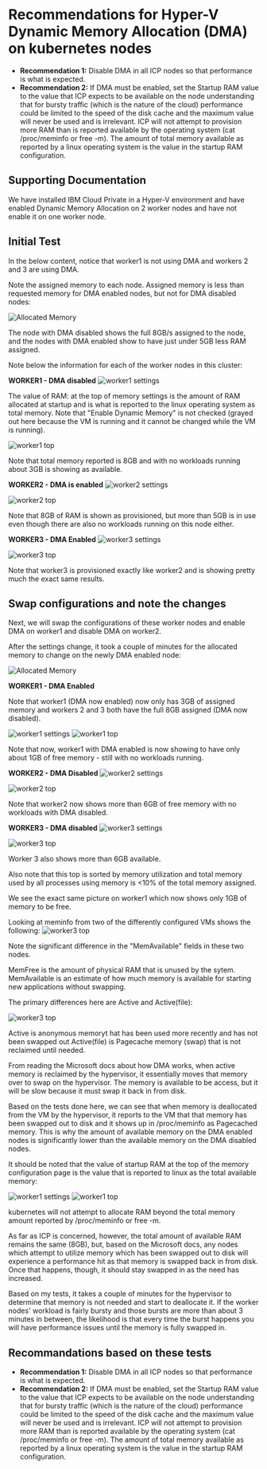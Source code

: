 # Recommendations for Hyper-V Dynamic Memory Allocation (DMA) on kubernetes nodes

* __Recommendation 1:__  Disable DMA in all ICP nodes so that performance is what is expected.
* __Recommendation 2:__  If DMA must be enabled, set the Startup RAM value to the value that ICP expects to be available on the node understanding that for bursty traffic (which is the nature of the cloud) performance could be limited to the speed of the disk cache and the maximum value will never be used and is irrelevant.  ICP will not attempt to provision more RAM than is reported available by the operating system (cat /proc/meminfo or free -m).  The amount of total memory available as reported by a linux operating system is the value in the startup RAM configuration.

## Supporting Documentation

We have installed IBM Cloud Private in a Hyper-V environment and have enabled Dynamic Memory Allocation on 2 worker nodes and have not enable it on one worker node.

## Initial Test
In the below content, notice that worker1 is not using DMA and workers 2 and 3 are using DMA.

Note the assigned memory to each node. Assigned memory is less than requested memory for DMA enabled nodes, but not for DMA disabled nodes:

![Allocated Memory](hyperv/AssignedMemory1.png "Assigned memory is less than allocated memory for DMA enabled nodes")

The node with DMA disabled shows the full 8GB/s assigned to the node, and the nodes with DMA enabled show to have just under 5GB less RAM assigned.

Note below the information for each of the worker nodes in this cluster:

**WORKER1 - DMA disabled**
![worker1 settings](hyperv/Worker1Settings1.png "How worker 1 is initially configured")

The value of RAM: at the top of memory settings is the amount of RAM allocated at startup and is what is reported to the linux operating system as total memory.  Note that "Enable Dynamic Memory" is not checked (grayed out here because the VM is running and it cannot be changed while the VM is running).

![worker1 top](hyperv/Worker1Top1.png "Note total memory in KiB Mem : and free memory in the same line just before free")

Note that total memory reported is 8GB and with no workloads running about 3GB is showing as available.

**WORKER2 - DMA is enabled**
![worker2 settings](hyperv/Worker2Settings1.png "How worker 2 is initially configured")

![worker2 top](hyperv/Worker2Top1.png "Note total memory in KiB Mem : and free memory in the same line just before free")

Note that 8GB of RAM is shown as provisioned, but more than 5GB is in use even though there are also no workloads running on this node either.

**WORKER3 - DMA Enabled**
![worker3 settings](hyperv/Worker3Settings1.png "How worker 2 is initially configured")

![worker3 top](hyperv/Worker3Top1.png "Note total memory in KiB Mem : and free memory in the same line just before free")


Note that worker3 is provisioned exactly like worker2 and is showing pretty much the exact same results.

## Swap configurations and note the changes

Next, we will swap the configurations of these worker nodes and enable DMA on worker1 and disable DMA on worker2.

After the settings change, it took a couple of minutes for the allocated memory to change on the newly DMA enabled node:

![Allocated Memory](hyperv/AllocatedMemory2.png "Assigned memory is less than allocated memory for DMA enabled nodes")

**WORKER1 - DMA Enabled**

Note that worker1 (DMA now enabled) now only has 3GB of assigned memory and workers 2 and 3 both have the full 8GB assigned (DMA now disabled).

![worker1 settings](hyperv/Worker1Settings2.png "How worker 1 is now configured")
![worker1 top](hyperv/Worker1Top1.png "Note total memory in KiB Mem : and free memory in the same line just before free")

Note that now, worker1 with DMA enabled is now showing to have only about 1GB of free memory - still with no workloads running.

**WORKER2 - DMA Disabled**
![worker2 settings](hyperv/Worker2Settings2.png "How worker 2 is now configured")

![worker2 top](hyperv/Worker2Top2.png "Note total memory in KiB Mem : and free memory in the same line just before free")

Note that worker2 now shows more than 6GB of free memory with no workloads with DMA disabled.

**WORKER3 - DMA disabled**
![worker3 settings](hyperv/Worker3Settings2.png "How worker 2 is now configured")

![worker3 top](hyperv/Worker3Top2.png "Note total memory in KiB Mem : and free memory in the same line just before free")

Worker 3 also shows more than 6GB available.

Also note that this top is sorted by memory utilization and total memory used by all processes using memory is <10% of the total memory assigned.

We see the exact same picture on worker1 which now shows only 1GB of memory to be free.

Looking at meminfo from two of the differently configured VMs shows the following:
![worker3 top](hyperv/Side-By-Side.png "Major differences in Active and Active(file)")

Note the significant difference in the "MemAvailable" fields in these two nodes.

MemFree is the amount of physical RAM that is unused by the sytem.
MemAvailable is an estimate of how much memory is available for starting new applications without swapping.

The primary differences here are Active and Active(file):

![worker3 top](hyperv/ActiveSideBySide.png "Callout of Active memory and Active file memory")

Active is anonymous memoryt hat has been used more recently and has not been swapped out
Active(file) is Pagecache memory (swap) that is not reclaimed until needed.

From reading the Microsoft docs about how DMA works, when active memory is reclaimed by the hypervisor, it essentially moves that memory over to swap on the hypervisor.  The memory is available to be access, but it will be slow because it must swap it back in from disk.

Based on the tests done here, we can see that when memory is deallocated from the VM by the hypervisor, it reports to the VM that that memory has been swapped out to disk and it shows up in /proc/meminfo as Pagecached memory.  This is why the amount of available memory on the DMA enabled nodes is significantly lower than the available memory on the DMA disabled nodes.

It should be noted that the value of startup RAM at the top of the memory configuration page is the value that is reported to linux as the total available memory:

![worker1 settings](hyperv/Worker1Settings3.png "How worker 1 is now configured")
![worker1 top](hyperv/Worker1Top3.png "Note total memory in KiB Mem : and free memory in the same line just before free")

kubernetes will not attempt to allocate RAM beyond the total memory amount reported by /proc/meminfo or free -m.

As far as ICP is concerned, however, the total amount of available RAM remains the same (8GB), but, based on the Microsoft docs, any nodes which attempt to utilize memory which has been swapped out to disk will experience a performance hit as that memory is swapped back in from disk.  Once that happens, though, it should stay swapped in as the need has increased.

Based on my tests, it takes a couple of minutes for the hypervisor to determine that memory is not needed and start to deallocate it.  If the worker nodes' workload is fairly bursty and those bursts are more than about 3 minutes in between, the likelihood is that every time the burst happens you will have performance issues until the memory is fully swapped in.

## Recommandations based on these tests

* __Recommendation 1:__  Disable DMA in all ICP nodes so that performance is what is expected.
* __Recommendation 2:__  If DMA must be enabled, set the Startup RAM value to the value that ICP expects to be available on the node understanding that for bursty traffic (which is the nature of the cloud) performance could be limited to the speed of the disk cache and the maximum value will never be used and is irrelevant.  ICP will not attempt to provision more RAM than is reported available by the operating system (cat /proc/meminfo or free -m).  The amount of total memory available as reported by a linux operating system is the value in the startup RAM configuration.
